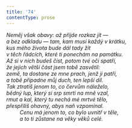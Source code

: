 ```yaml
---
title: '74'
contentType: prose
---
```


<section>

_Neměj však obavy: až přijde rozkaz jít —  
a bez odkladu — tam, kam musí každý v krátku,  
kus mého života bude dál tady žít  
v těch řádcích, které ti ponechám na památku.  
Až si v nich budeš číst, potom tvé oči spatří,  
že jejich větší část jsem tobě zasvětil:  
země, ta dostane ze mne prach, jenž jí patří,  
a tobě připadne můj duch, ten lepší díl.  
Tak ztratíš jenom to, co červům náleželo,  
bědný lup, který si srp smrti na mně vzal,  
rmut a kal, který tu nechá mé mrtvé tělo,  
přespříliš ohavný, abys naň vzpomínal.  
         Cenu má jenom to, co bylo uvnitř v těle,  
         a to ti zůstane na věky věků celé._

</section>
